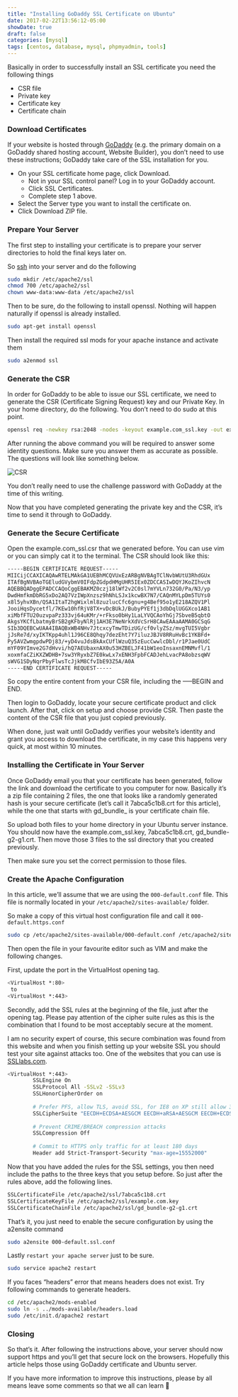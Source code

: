 ```yaml
---
title: "Installing GoDaddy SSL Certificate on Ubuntu"
date: 2017-02-22T13:56:12-05:00
showDate: true
draft: false
categories: [mysql]
tags: [centos, database, mysql, phpmyadmin, tools]
---
```

Basically in order to successfully install an SSL certificate you need the following things

- CSR file
- Private key
- Certificate key
- Certificate chain

### Download Certificates

If your website is hosted through [GoDaddy](http://godaddy.com/) (e.g. the primary domain on a GoDaddy shared hosting account, Website Builder), you don’t need to use these instructions; GoDaddy take care of the SSL installation for you.

- On your SSL certificate home page, click Download.
    - Not in your SSL control panel? Log in to your GoDaddy account.
    - Click SSL Certificates.
    - Complete step 1 above.
- Select the Server type you want to install the certificate on.
- Click Download ZIP file.

### Prepare Your Server

The first step to installing your certificate is to prepare your server directories to hold the final keys later on.

So [ssh](http://imyuvii.local/ssh-config-file-rescue/) into your server and do the following

```sh 
sudo mkdir /etc/apache2/ssl
chmod 700 /etc/apache2/ssl
chown www-data:www-data /etc/apache2/ssl
```

Then to be sure, do the following to install openssl. Nothing will happen naturally if openssl is already installed.

```sh
sudo apt-get install openssl
```

Then install the required ssl mods for your apache instance and activate them
```sh 
sudo a2enmod ssl
```

### Generate the CSR
In order for GoDaddy to be able to issue our SSL certificate, we need to generate the CSR (Certificate Signing Request) key and our Private Key. In your home directory, do the following. You don’t need to do sudo at this point.

```sh 
openssl req -newkey rsa:2048 -nodes -keyout example.com_ssl.key -out example.com_ssl.csr -sha256
```

After running the above command you will be required to answer some identity questions. Make sure you answer them as accurate as possible. The questions will look like something below.

![CSR](/posts/images/csr-700x311.jpg)

You don’t really need to use the challenge password with GoDaddy at the time of this writing.

Now that you have completed generating the private key and the CSR, it’s time to send it through to GoDaddy.

### Generate the Secure Certificate
Open the example.com_ssl.csr that we generated before. You can use vim or you can simply cat it to the terminal. The CSR should look like this:

```sh 
-----BEGIN CERTIFICATE REQUEST-----
MIICijCCAXICAQAwRTELMAkGA1UEBhMCQVUxEzARBgNVBAgTClNvbWUtU3RhdGUx
ITAfBgNVBAoTGEludGVybmV0IFdpZGdpdHMgUHR5IEx0ZDCCASIwDQYJKoZIhvcN
AQEBBQADggEPADCCAQoCggEBAKMZ0czj18lWf2v2C0sl7mYVLn732G0/Pa/N3/yp
DwdHmfkmDbRG5xDo2AQ7VzIWpXnzsz9hNhLSJx1kcwBX7N7/CAQnMYLpDm5TUYs0
x8l5yhvXBn/QSA1ItaT2hgWixlml8zuzlucCfc6gnu+g4Bef95o1yE218AZQV1Pl
JooiHqsDycetfl/7KEw10hfRjV8TX+vDcBUkJ/BubyPYEf1j3dbDqlUGGXco1AB1
xiMbfFTU20uzvpaPz333vj64uKMr/+rFkso0bHy1LaLYVQCAoYhGj7SbveB5qbtO
AkgsYKCfLbatmyBrSB2gKFbyNlRj1AH3E7NeNrkXdVcSrH8CAwEAAaAAMA0GCSqG
SIb3DQEBCwUAA4IBAQBxWB4NHv7JtcxcyTmwTDizUG/cf0vlyZSz/mvgTUI5Vgbr
jJsRe7d/xyIKTKpp4uhl1J96CE8Qhqy7dezEht7Y7iluzJBJV8RRuHvBc1YKBFd+
Py5AVZwmgpdwPDj83/+yD4vuJdsBkAxCUflWzuQ35zEucCwwlcDbl/r1PJae0UdC
mYF09YImve2G7dHvvi/hQ7AEUbaxnAX0u53HZBELJF41bW1eoInsaxnEMNMvfl/1
xoxmfaCZiKXZWDHB+7sw3YRyxbZ7E0kwLx7xENH3FpbFCADJehLvacPA8obzsqWV
sWVG1SDyNqrPbyFlwsTcJjkM8CfvIbE93Z5A/A0A
-----END CERTIFICATE REQUEST-----
```

So copy the entire content from your CSR file, including the —–BEGIN and END.

Then login to GoDaddy, locate your secure certificate product and click launch. After that, click on setup and choose provide CSR. Then paste the content of the CSR file that you just copied previously.

When done, just wait until GoDaddy verifies your website’s identity and grant you access to download the certificate, in my case this happens very quick, at most within 10 minutes.

### Installing the Certificate in Your Server

Once GoDaddy email you that your certificate has been generated, follow the link and download the certificate to you computer for now. Basically it’s a zip file containing 2 files, the one that looks like a randomly generated hash is your secure certificate (let’s call it 7abca5c1b8.crt for this article), while the one that starts with gd_bundle_ is your certificate chain file.

So upload both files to your home directory in your Ubuntu server instance. You should now have the example.com_ssl.key, 7abca5c1b8.crt, gd_bundle-g2-g1.crt. Then move those 3 files to the ssl directory that you created previously.

Then make sure you set the correct permission to those files.

### Create the Apache Configuration
In this article, we’ll assume that we are using the `000-default.conf` file. This file is normally located in your `/etc/apache2/sites-available/` folder.

So make a copy of this virtual host configuration file and call it `000-default.https.conf`

```sh 
sudo cp /etc/apache2/sites-available/000-default.conf /etc/apache2/sites-available/000-default.ssl.conf
```

Then open the file in your favourite editor such as VIM and make the following changes.

First, update the port in the VirtualHost opening tag.

```sh 
<VirtualHost *:80>
 to
<VirtualHost *:443>
```

Secondly, add the SSL rules at the beginning of the file, just after the opening tag. Please pay attention of the cipher suite rules as this is the combination that I found to be most acceptably secure at the moment.

I am no security expert of course, this secure combination was found from this website and when you finish setting up your website SSL you should test your site against attacks too. One of the websites that you can use is [SSLlabs.com](https://www.ssllabs.com/).

```sh 
<VirtualHost *:443>
        SSLEngine On
        SSLProtocol All -SSLv2 -SSLv3
        SSLHonorCipherOrder on
 
        # Prefer PFS, allow TLS, avoid SSL, for IE8 on XP still allow 3DES
        SSLCipherSuite "EECDH+ECDSA+AESGCM EECDH+aRSA+AESGCM EECDH+ECDSA+SHA384 EECDH+ECDSA+SHA256 EECDH+aRSA+SHA384 EECDH+aRSA+SHA256 EECDH+AESGCM EECDH EDH+AESGCM EDH+aRSA HIGH !MEDIUM !LOW !aNULL !eNULL !LOW !RC4 !MD5 !EXP !PSK !SRP !DSS"
 
        # Prevent CRIME/BREACH compression attacks
        SSLCompression Off
 
        # Commit to HTTPS only traffic for at least 180 days
        Header add Strict-Transport-Security "max-age=15552000"
```

Now that you have added the rules for the SSL settings, you then need include the paths to the three keys that you setup before. So just after the rules above, add the following lines.

```sh 
SSLCertificateFile /etc/apache2/ssl/7abca5c1b8.crt
SSLCertificateKeyFile /etc/apache2/ssl/example.com.key
SSLCertificateChainFile /etc/apache2/ssl/gd_bundle-g2-g1.crt
```

That’s it, you just need to enable the secure configuration by using the a2ensite command
```sh 
sudo a2ensite 000-default.ssl.conf
```

Lastly `restart your apache server` just to be sure.

```sh 
sudo service apache2 restart
```

If you faces “headers” error that means headers does not exist. Try following commands to generate headers.

```sh 
cd /etc/apache2/mods-enabled
sudo ln -s ../mods-available/headers.load
sudo /etc/init.d/apache2 restart
```

### Closing

So that’s it. After following the instructions above, your server should now support https and you’ll get that secure lock on the browsers. Hopefully this article helps those using GoDaddy certificate and Ubuntu server.

If you have more information to improve this instructions, please by all means leave some comments so that we all can learn 🙂
